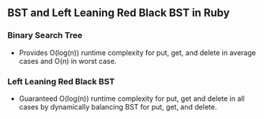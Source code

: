 ## BST and Left Leaning Red Black BST in Ruby

### Binary Search Tree

* Provides O(log(n)) runtime complexity for put, get, and delete in average cases and O(n) in worst case.  

### Left Leaning Red Black BST

* Guaranteed O(log(n)) runtime complexity for put, get and delete in all cases by dynamically balancing BST for put, get, and delete.

